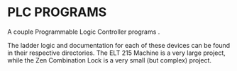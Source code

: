 # PLC PROGRAMS  

A couple Programmable Logic Controller programs .



The ladder logic and documentation for each of these devices can be found in their respective directories.  The ELT 215 Machine is a very large project, while the Zen Combination Lock is a very small (but complex) project.
